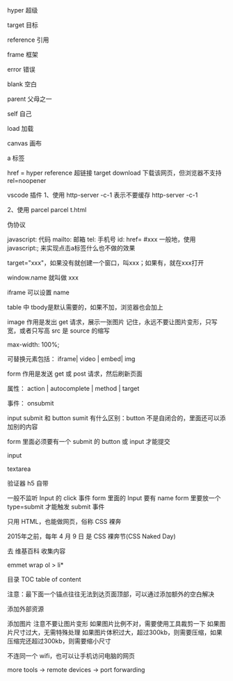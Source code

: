 hyper 超级

target 目标

reference 引用

frame 框架

error 错误

blank 空白

parent 父母之一

self 自己

load 加载

canvas 画布

a 标签

href = hyper reference 超链接
target
download 下载该网页，但浏览器不支持
rel=noopener

vscode 插件
1、使用 http-server
-c-1 表示不要缓存
http-server -c-1

2、使用 parcel
parcel t.html


伪协议

javascript: 代码
mailto: 邮箱
tel: 手机号
id: href= #xxx
一般地，使用javascript:; 来实现点击a标签什么也不做的效果

target="xxx"，如果没有就创建一个窗口，叫xxx；如果有，就在xxx打开

window.name 就叫做 xxx

iframe 可以设置 name

table 中 tbody是默认需要的，如果不加，浏览器也会加上

image
作用是发出 get 请求，展示一张图片
记住，永远不要让图片变形，只写宽，或者只写高
src 是 source 的缩写

max-width: 100%;

可替换元素包括： iframe| video | embed| img

form
作用是发送 get 或 post 请求，然后刷新页面

属性： action | autocomplete | method | target

事件： onsubmit

input submit 和 button sumit 有什么区别：button 不是自闭合的，里面还可以添加别的内容

form 里面必须要有一个 submit 的 button 或 input 才能提交

input

textarea

验证器 h5 自带

一般不监听 Input 的 click 事件
form 里面的 Input 要有 name
form 里要放一个 type=submit 才能触发 submit 事件

只用 HTML，也能做网页，俗称 CSS 裸奔

2015年之前，每年 4 月 9 日 是 CSS 裸奔节(CSS Naked Day)



去 维基百科 收集内容

emmet wrap
ol > li*

目录 TOC
table of content

注意：最下面一个锚点往往无法到达页面顶部，可以通过添加额外的空白解决

添加外部资源

添加图片
注意不要让图片变形
如果图片比例不对，需要使用工具裁剪一下
如果图片尺寸过大，无需特殊处理
如果图片体积过大，超过300kb，则需要压缩，如果压缩完还超过300kb，则需要缩小尺寸

不连同一个 wifi，也可以让手机访问电脑的网页

more tools -> remote devices -> port forwarding



